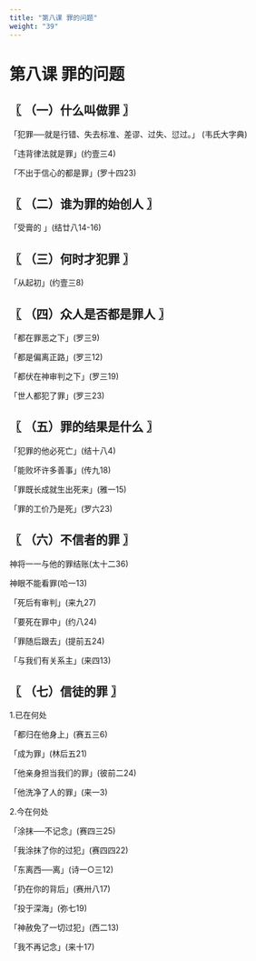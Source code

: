 ```yaml
---
title: "第八课 罪的问题"
weight: "39"
---
```


# 第八课 罪的问题


## 〖 （一）什么叫做罪 〗

「犯罪──就是行错、失去标准、差谬、过失、愆过。」
(韦氏大字典)

「违背律法就是罪」(约壹三4)

「不出于信心的都是罪」(罗十四23)

## 〖 （二）谁为罪的始创人 〗

「受膏的 」(结廿八14-16)

## 〖 （三）何时才犯罪 〗

「从起初」(约壹三8)

## 〖 （四）众人是否都是罪人 〗

「都在罪恶之下」(罗三9)

「都是偏离正路」(罗三12)

「都伏在神审判之下」(罗三19)

「世人都犯了罪」(罗三23)

## 〖 （五）罪的结果是什么 〗

「犯罪的他必死亡」(结十八4)

「能败坏许多善事」(传九18)

「罪既长成就生出死来」(雅一15)

「罪的工价乃是死」(罗六23)

## 〖 （六）不信者的罪 〗

神将一一与他的罪结账(太十二36)

神眼不能看罪(哈一13)

「死后有审判」(来九27)

「要死在罪中」(约八24)

「罪随后跟去」(提前五24)

「与我们有关系主」(来四13)

## 〖 （七）信徒的罪 〗

1.已在何处

「都归在他身上」(赛五三6)

「成为罪」(林后五21)

「他亲身担当我们的罪」(彼前二24)

「他洗净了人的罪」(来一3)

2.今在何处

「涂抹──不记念」(赛四三25)

「我涂抹了你的过犯」(赛四四22)

「东离西──离」(诗一○三12)

「扔在你的背后」(赛卅八17)

「投于深海」(弥七19)

「神赦免了一切过犯」(西二13)

「我不再记念」(来十17)
